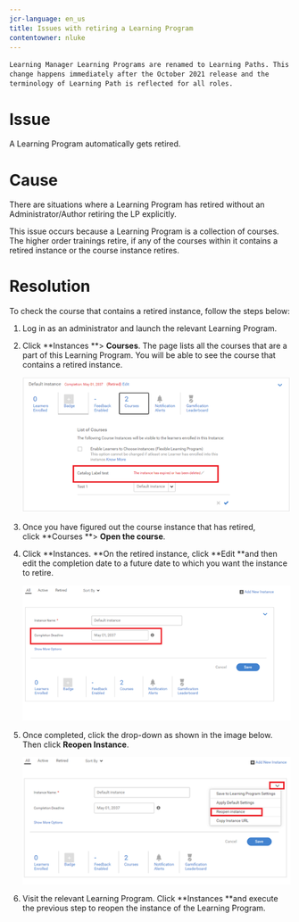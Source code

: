 ```yaml
---
jcr-language: en_us
title: Issues with retiring a Learning Program
contentowner: nluke
---
```

`Learning Manager Learning Programs are renamed to Learning Paths. This change happens immediately after the October 2021 release and the terminology of Learning Path is reflected for all roles.`

# **Issue**

A Learning Program automatically gets retired.

# **Cause**

There are situations where a Learning Program has retired without an Administrator/Author retiring the LP explicitly.

This issue occurs because a Learning Program is a collection of courses. The higher order trainings retire, if any of the courses within it contains a retired instance or the course instance retires.

# **Resolution**

To check the course that contains a retired instance, follow the steps below:

1. Log in as an administrator and launch the relevant Learning Program.  

1. Click **Instances **> **Courses**. The page lists all the courses that are a part of this Learning Program. You will be able to see the course that contains a retired instance.&nbsp;

   ![](assets/retired-instance.png)

1. Once you have figured out the course instance that has retired, click&nbsp;**Courses **> **Open the course**.&nbsp;  

1. Click **Instances. **On the retired instance, click **Edit **and then edit the completion date to a future date to which you want the instance to retire.&nbsp;

   ![](assets/completion-date.png)

1. Once completed, click the drop-down as shown in the image below. Then click **Reopen Instance**.

   ![](assets/re-open-instance.png)

1. Visit the relevant Learning Program. Click **Instances **and execute the previous step to reopen the instance of the Learning Program.

&nbsp; &nbsp; &nbsp;  